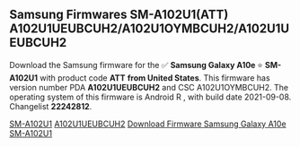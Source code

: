 <h2>Samsung Firmwares SM-A102U1(ATT) A102U1UEUBCUH2/A102U1OYMBCUH2/A102U1UEUBCUH2</h2>
Download the Samsung firmware for the ✅ <strong>Samsung Galaxy A10e </strong> ⭐ <strong>SM-A102U1</strong> with product code <strong>ATT</strong> <strong> from United States</strong>. This firmware has version number PDA <strong>A102U1UEUBCUH2</strong> and CSC A102U1OYMBCUH2. The operating system of this firmware is Android R , with build date 2021-09-08. Changelist <strong>22242812</strong>.


[SM-A102U1](https://samfirm.shop/samsung/model/SM-A102U1)
[A102U1UEUBCUH2](https://samfirm.shop/samsung/pda/A102U1UEUBCUH2)
[Download Firmware Samsung Galaxy A10e SM-A102U1](https://samfirm.shop/samsung/firmware/453894)
